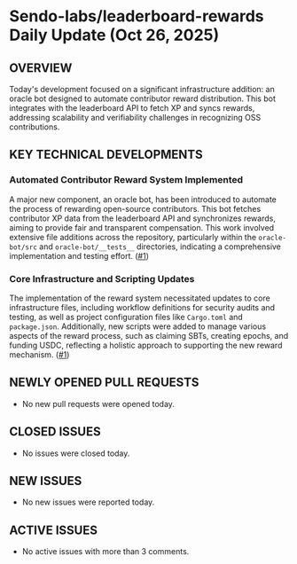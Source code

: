 # Sendo-labs/leaderboard-rewards Daily Update (Oct 26, 2025)
## OVERVIEW 
Today's development focused on a significant infrastructure addition: an oracle bot designed to automate contributor reward distribution. This bot integrates with the leaderboard API to fetch XP and syncs rewards, addressing scalability and verifiability challenges in recognizing OSS contributions.

## KEY TECHNICAL DEVELOPMENTS

### Automated Contributor Reward System Implemented
A major new component, an oracle bot, has been introduced to automate the process of rewarding open-source contributors. This bot fetches contributor XP data from the leaderboard API and synchronizes rewards, aiming to provide fair and transparent compensation. This work involved extensive file additions across the repository, particularly within the `oracle-bot/src` and `oracle-bot/__tests__` directories, indicating a comprehensive implementation and testing effort. ([#1](https://github.com/Sendo-labs/leaderboard-rewards/pull/1))

### Core Infrastructure and Scripting Updates
The implementation of the reward system necessitated updates to core infrastructure files, including workflow definitions for security audits and testing, as well as project configuration files like `Cargo.toml` and `package.json`. Additionally, new scripts were added to manage various aspects of the reward process, such as claiming SBTs, creating epochs, and funding USDC, reflecting a holistic approach to supporting the new reward mechanism. ([#1](https://github.com/Sendo-labs/leaderboard-rewards/pull/1))

## NEWLY OPENED PULL REQUESTS
- No new pull requests were opened today.

## CLOSED ISSUES
- No issues were closed today.

## NEW ISSUES
- No new issues were reported today.

## ACTIVE ISSUES
- No active issues with more than 3 comments.